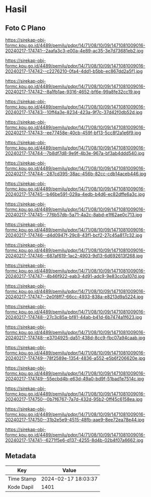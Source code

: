 # Hasil

## Foto C Plano

https://sirekap-obj-formc.kpu.go.id/4489/pemilu/pdpr/14/71/08/10/09/1471081009016-20240217-174741--2aafa3c3-e00a-4e89-ac35-3e7d73681eb2.jpg

https://sirekap-obj-formc.kpu.go.id/4489/pemilu/pdpr/14/71/08/10/09/1471081009016-20240217-174742--c2276210-0fa4-4dd1-b5bb-ec867dd2a5f1.jpg

https://sirekap-obj-formc.kpu.go.id/4489/pemilu/pdpr/14/71/08/10/09/1471081009016-20240217-174742--8a1fb1ae-9316-4652-bf6e-99a8fe32cc19.jpg

https://sirekap-obj-formc.kpu.go.id/4489/pemilu/pdpr/14/71/08/10/09/1471081009016-20240217-174743--10ff4a3e-8234-423a-9f7c-37d42f0db52d.jpg

https://sirekap-obj-formc.kpu.go.id/4489/pemilu/pdpr/14/71/08/10/09/1471081009016-20240217-174743--ee77458e-40cb-459f-bf13-5cc8f2a1e6f9.jpg

https://sirekap-obj-formc.kpu.go.id/4489/pemilu/pdpr/14/71/08/10/09/1471081009016-20240217-174744--7b8df7d8-9e9f-4b3e-967a-bf3ab4ddd540.jpg

https://sirekap-obj-formc.kpu.go.id/4489/pemilu/pdpr/14/71/08/10/09/1471081009016-20240217-174744--287cd395-38ac-456b-82cc-cdb14aceb446.jpg

https://sirekap-obj-formc.kpu.go.id/4489/pemilu/pdpr/14/71/08/10/09/1471081009016-20240217-174745--b46be591-029a-4edb-b4d6-ec82dffe6a3c.jpg

https://sirekap-obj-formc.kpu.go.id/4489/pemilu/pdpr/14/71/08/10/09/1471081009016-20240217-174745--776b57db-5a71-4a2c-8abd-e1f62ae0c713.jpg

https://sirekap-obj-formc.kpu.go.id/4489/pemilu/pdpr/14/71/08/10/09/1471081009016-20240217-174746--d4d0947f-29c8-43f1-bcf2-27c45a817c32.jpg

https://sirekap-obj-formc.kpu.go.id/4489/pemilu/pdpr/14/71/08/10/09/1471081009016-20240217-174746--687af619-1ac2-4903-9d13-6d692613f268.jpg

https://sirekap-obj-formc.kpu.go.id/4489/pemilu/pdpr/14/71/08/10/09/1471081009016-20240217-174747--4b46f922-eab3-4d91-adc9-9e83cc0a107d.jpg

https://sirekap-obj-formc.kpu.go.id/4489/pemilu/pdpr/14/71/08/10/09/1471081009016-20240217-174747--2e0f8ff7-66cc-4933-838a-e8213d9a5224.jpg

https://sirekap-obj-formc.kpu.go.id/4489/pemilu/pdpr/14/71/08/10/09/1471081009016-20240217-174748--27c3c85a-bf81-44ab-b41d-6b7474a1f623.jpg

https://sirekap-obj-formc.kpu.go.id/4489/pemilu/pdpr/14/71/08/10/09/1471081009016-20240217-174748--e3704925-da51-438d-8cc9-fbc07a94caab.jpg

https://sirekap-obj-formc.kpu.go.id/4489/pemilu/pdpr/14/71/08/10/09/1471081009016-20240217-174749--78f2589e-1354-4836-a552-e5b6f206620e.jpg

https://sirekap-obj-formc.kpu.go.id/4489/pemilu/pdpr/14/71/08/10/09/1471081009016-20240217-174749--55ecbd4b-e63d-49a0-bd9f-51bad1e7514c.jpg

https://sirekap-obj-formc.kpu.go.id/4489/pemilu/pdpr/14/71/08/10/09/1471081009016-20240217-174750--0b7f6767-7a7d-432d-95b2-0ff45c6158ea.jpg

https://sirekap-obj-formc.kpu.go.id/4489/pemilu/pdpr/14/71/08/10/09/1471081009016-20240217-174750--31b2e5e9-4515-48fb-aae9-8ee72ea78e44.jpg

https://sirekap-obj-formc.kpu.go.id/4489/pemilu/pdpr/14/71/08/10/09/1471081009016-20240217-174741--6271f5e6-d137-4255-8d4b-02b4f07a6662.jpg


## Metadata

| Key        | Value               |
| ---------- | ------------------- |
| Time Stamp | 2024-02-17 18:03:37 |
| Kode Dapil | 1401                |




